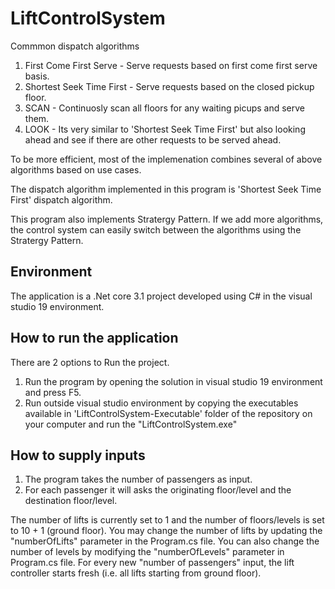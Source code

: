 # LiftControlSystem
Commmon dispatch algorithms 
1. First Come First Serve - Serve requests based on first come first serve basis.
2. Shortest Seek Time First - Serve requests based on the closed pickup floor.
3. SCAN - Continuosly scan all floors for any waiting picups and serve them.
4. LOOK - Its very similar to 'Shortest Seek Time First' but also looking ahead and see if there are
other requests to be served ahead.

To be more efficient, most of the implemenation combines several of above algorithms based on use cases.

The dispatch algorithm implemented in this program is 'Shortest Seek Time First' dispatch algorithm.

This program also implements Stratergy Pattern. 
If we add more algorithms, the control system can easily switch between the algorithms using the Stratergy Pattern.

## Environment
The application is a .Net core 3.1 project developed using C# in the visual studio 19 environment.

## How to run the application
There are 2 options to Run the project.
1. Run the program by opening the solution in visual studio 19 environment and press F5.
2. Run outside visual studio environment by copying the executables available in 'LiftControlSystem-Executable' folder of
the repository on your computer and run the "LiftControlSystem.exe"

## How to supply inputs
1. The program takes the number of passengers as input.
2. For each passenger it will asks the originating floor/level and the destination floor/level.

The number of lifts is currently set to 1 and the number of floors/levels is set to 10 + 1 (ground floor).
You may change the number of lifts by updating the "numberOfLifts" parameter in the Program.cs file.
You can also change the number of levels by modifying the "numberOfLevels" parameter in Program.cs file.
For every new "number of passengers" input, the lift controller starts fresh (i.e. all lifts starting from ground floor).
